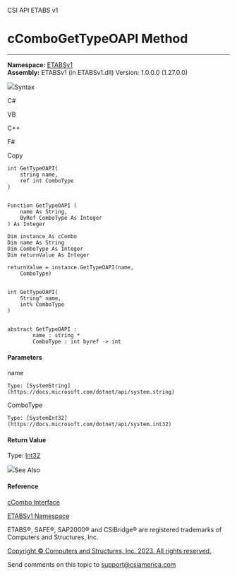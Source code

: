 ﻿

CSI API ETABS v1

# cComboGetTypeOAPI Method  
  
---  
  
**Namespace:** [ETABSv1](2780f1b8-2033-5289-2298-1cdb2a7508d9.htm)  
**Assembly:** ETABSv1 (in ETABSv1.dll) Version: 1.0.0.0 (1.27.0.0)

![](../icons/SectionExpanded.png)Syntax

C#

VB

C++

F#

Copy

    
    
    int GetTypeOAPI(
    	string name,
    	ref int ComboType
    )
    
    
    Function GetTypeOAPI ( 
    	name As String,
    	ByRef ComboType As Integer
    ) As Integer
    
    Dim instance As cCombo
    Dim name As String
    Dim ComboType As Integer
    Dim returnValue As Integer
    
    returnValue = instance.GetTypeOAPI(name, 
    	ComboType)
    
    
    int GetTypeOAPI(
    	String^ name, 
    	int% ComboType
    )
    
    
    abstract GetTypeOAPI : 
            name : string * 
            ComboType : int byref -> int 
    

#### Parameters

name

    Type: [SystemString](https://docs.microsoft.com/dotnet/api/system.string)  

ComboType

    Type: [SystemInt32](https://docs.microsoft.com/dotnet/api/system.int32)  

#### Return Value

Type: [Int32](https://docs.microsoft.com/dotnet/api/system.int32)

![](../icons/SectionExpanded.png)See Also

#### Reference

[cCombo Interface](8c1d1b19-f7ba-858c-25b3-5986a0d9cbb8.htm)

[ETABSv1 Namespace](2780f1b8-2033-5289-2298-1cdb2a7508d9.htm)

ETABS®, SAFE®, SAP2000® and CSiBridge® are registered trademarks of Computers
and Structures, Inc.  

[Copyright © Computers and Structures, Inc. 2023. All rights
reserved.](http://www.csiamerica.com)

Send comments on this topic to
[support@csiamerica.com](mailto:support%40csiamerica.com?Subject=CSI%20API%20ETABS%20v1)

